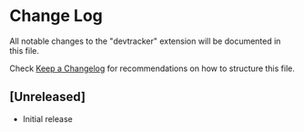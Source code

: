 # Change Log

All notable changes to the "devtracker" extension will be documented in this file.

Check [Keep a Changelog](http://keepachangelog.com/) for recommendations on how to structure this file.

## [Unreleased]

- Initial release